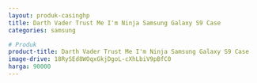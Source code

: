 ```yaml
---
layout: produk-casinghp
title: Darth Vader Trust Me I'm Ninja Samsung Galaxy S9 Case
categories: samsung

# Produk
product-title: Darth Vader Trust Me I'm Ninja Samsung Galaxy S9 Case
image-drive: 18RySEd8WOqxGkjDgoL-cXhLbiV9pBfC0
harga: 90000
---
```

